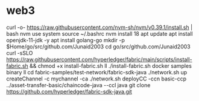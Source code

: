 # web3
curl -o- https://raw.githubusercontent.com/nvm-sh/nvm/v0.39.1/install.sh | bash
nvm use system
source ~/.bashrc
nvm install 18
apt update
apt install openjdk-11-jdk -y
apt install golang-go
mkdir -p $Home/go/src/github.com/Junaid2003
cd go/src/github.com/Junaid2003
curl -sSLO https://raw.githubusercontent.com/hyperledger/fabric/main/scripts/install-fabric.sh && chmod +x install-fabric.sh
ll
./install-fabric.sh docker samples binary
ll
cd fabric-samples/test-network/fabric-sdk-java
./network.sh up createChannel -c mychannel -ca
./network.sh deployCC -ccn basic-ccp ../asset-transfer-basic/chaincode-java --ccl java
git clone https://github.com/hyperledger/fabric-sdk-java.git

